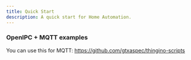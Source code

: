 ```yaml
---
title: Quick Start
description: A quick start for Home Automation.
---
```


### OpenIPC + MQTT examples

You can use this for MQTT: https://github.com/gtxaspec/thingino-scripts
